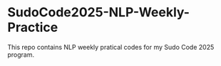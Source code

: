 # SudoCode2025-NLP-Weekly-Practice
This repo contains NLP weekly pratical codes for my Sudo Code 2025 program.
